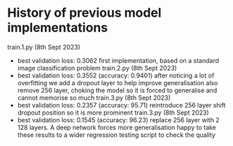 
History of previous model implementations
===

train.1.py (8th Sept 2023)
  * best validation loss: 0.3062
  first implementation, based on a standard image classification problem
train.2.py (8th Sept 2023)
  * best validation loss: 0.3552 (accuracy: 0.9401)
  after noticing a lot of overfitting we add a dropout layer to help improve generalisation
  also remove 256 layer, choking the model so it is forced to generalise and cannot memorise so much
train.3.py (8th Sept 2023)
  * best validation loss: 0.2357 (accuracy: 95.71)
  reintroduce 256 layer
  shift dropout position so it is more prominent
train.3.py (8th Sept 2023)
  * best validation loss: 0.1545 (accuracy: 96.23)
  replace 256 layer with 2 128 layers. A deep network forces more generalisation
  happy to take these results to a wider regression testing script to check the quality
